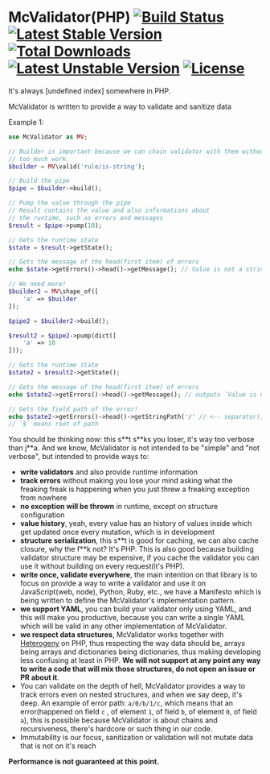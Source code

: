 # McValidator(PHP) [![Build Status](https://img.shields.io/travis/mcvalidator/mcvalidator-php.svg)](https://travis-ci.org/mcvalidator/mcvalidator-php) [![Latest Stable Version](https://img.shields.io/packagist/v/mcvalidator/mcvalidator-php.svg)](https://packagist.org/packages/mcvalidator/mcvalidator-php) [![Total Downloads](https://img.shields.io/packagist/dt/mcvalidator/mcvalidator-php.svg)](https://packagist.org/packages/mcvalidator/mcvalidator-php) [![Latest Unstable Version](https://img.shields.io/packagist/vpre/mcvalidator/mcvalidator-php.svg)](https://packagist.org/packages/mcvalidator/mcvalidator-php) [![License](https://img.shields.io/github/license/mcvalidator/mcvalidator-php.svg)](https://github.com/mcvalidator/mcvalidator-php/blob/master/LICENSE)

It's always [undefined index] somewhere in PHP.

McValidator is written to provide a way to validate and sanitize data

Example 1:
```php
use McValidator as MV;

// Builder is important because we can chain validator with them without
// too much work.
$builder = MV\valid('rule/is-string');

// Build the pipe
$pipe = $builder->build();

// Pump the value through the pipe
// Result contains the value and also informations about
// the runtime, such as errors and messages
$result = $pipe->pump(10);

// Gets the runtime state
$state = $result->getState();

// Gets the message of the head(first item) of errors
echo $state->getErrors()->head()->getMessage(); // Value is not a string

// We need more!
$builder2 = MV\shape_of([
    'a' => $builder
]);

$pipe2 = $builder2->build();

$result2 = $pipe2->pump(dict([
    'a' => 10
]));

// Gets the runtime state
$state2 = $result2->getState();

// Gets the message of the head(first item) of errors
echo $state2->getErrors()->head()->getMessage(); // outputs `Value is not a string`

// Gets the field path of the error!
echo $state2->getErrors()->head()->getStringPath('/' // <-- separator); // outputs `$/a`
// `$` means root of path 
```

You should be thinking now: this s\*\*t s\*\*ks you loser, it's way too verbose than j**a.
And we know, McValidator is not intended to be "simple" and "not verbose", but intended to provide ways to:
- **write validators** and also provide runtime information
- **track errors** without making you lose your mind asking what the freaking freak is happening when
you just threw a freaking exception from nowhere
- **no exception will be thrown** in runtime, except on structure configuration
- **value history**, yeah, every value has an history of values inside which get updated once every mutation, which is
in development
- **structure serialization**, this s\*\*t is good for caching, we can also cache closure, why the f\*\*k not? It's PHP.
This is also good because building validator structure may be expensive, if you cache the validator you can use
it without building on every request(it's PHP).
- **write once, validate everywhere**, the main intention on that library is to focus on provide a way to
write a validator and use it on JavaScript(web, node), Python, Ruby, etc., we have a Manifesto which is being
written to define the McValidator's implementation pattern.
- **we support YAML**, you can build your validator only using YAML, and this will make you productive,
because you can write a single YAML which will be valid in any other implementation of McValidator.
- **we respect data structures**, McValidator works together with [Heterogeny](https://github.com/heterogeny/heterogeny-php)
on PHP, thus respecting the way data should be, arrays being arrays and dictionaries being dictionaries, thus making
developing less confusing at least in PHP. **We will not support at any point any way to write a code that
will mix those structures, do not open an issue or PR about it**.
- You can validate on the depth of hell, McValidator provides a way to track errors even on nested structures, and when
we say deep, it's deep. An example of error path: 
`a/0/b/1/c`, which means that an error(happened on field `c` , of element `1`, of field `b`, of element `0`, of field `a`),
this is possible because McValidator is about chains and recursiveness, there's hardcore or such thing in our code.
- Immutability is our focus, sanitization or validation will not mutate data that is not on it's reach  

__Performance is not guaranteed at this point.__